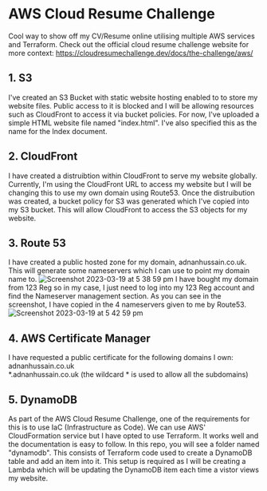 # AWS Cloud Resume Challenge
Cool way to show off my CV/Resume online utilising multiple AWS services and Terraform.
Check out the official cloud resume challenge website for more context: https://cloudresumechallenge.dev/docs/the-challenge/aws/

## 1. S3

I've created an S3 Bucket with static website hosting enabled to to store my website files. Public access to it is blocked and I will be allowing resources such as CloudFront to access it via bucket policies. For now, I've uploaded a simple HTML website file named "index.html". I've also specified this as the name for the Index document.

## 2. CloudFront

I have created a distruibtion within CloudFront to serve my website globally. Currently, I'm using the CloudFront URL to access my website but I will be changing this to use my own domain using Route53. Once the distruibution was created, a bucket policy for S3 was generated which I've copied into my S3 bucket. This will allow CloudFront to access the S3 objects for my website.

## 3. Route 53

I have created a public hosted zone for my domain, adnanhussain.co.uk. This will generate some nameservers which I can use to point my domain name to.     ![Screenshot 2023-03-19 at 5 38 59 pm](https://user-images.githubusercontent.com/24739598/226206090-6bac13a5-9ac5-4987-aea7-063d48df3157.jpg)
I have bought my domain from 123 Reg so in my case, I just need to log into my 123 Reg account and find the Nameserver management section. As you can see in the screenshot, I have copied in the 4 nameservers given to me by Route53.    
![Screenshot 2023-03-19 at 5 42 59 pm](https://user-images.githubusercontent.com/24739598/226206319-3ab21b5b-cfbd-41e4-9e14-ce09f7d1b9e0.jpg)


## 4. AWS Certificate Manager

I have requested a public certificate for the following domains I own:   
adnanhussain.co.uk      
*.adnanhussain.co.uk (the wildcard * is used to allow all the subdomains)

## 5. DynamoDB

As part of the AWS Cloud Resume Challenge, one of the requirements for this is to use IaC (Infrastructure as Code). We can use AWS' CloudFormation service but I have opted to use Terraform. It works well and the documentation is easy to follow. 
In this repo, you will see a folder named "dynamodb". This consists of Terraform code used to create a DynamoDB table and add an item into it. This setup is required as I will be creating a Lambda which will be updating the DynamoDB item each time a vistor views my website.
